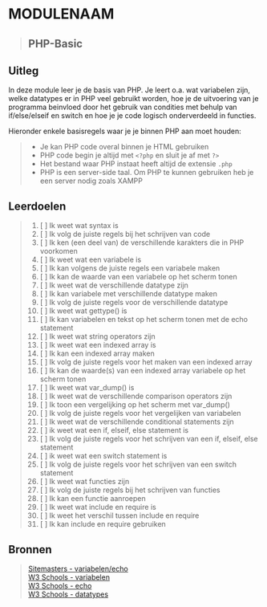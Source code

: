
# MODULENAAM

>## PHP-Basic

## Uitleg

In deze module leer je de basis van PHP. Je leert o.a. wat variabelen zijn, welke datatypes er in PHP veel gebruikt worden, hoe je de uitvoering van je programma beinvloed door het gebruik van condities met behulp van if/else/elseif en switch en hoe je je code logisch onderverdeeld in functies.

Hieronder enkele basisregels waar je je binnen PHP aan moet houden:
>* Je kan PHP code overal binnen je HTML gebruiken
>* PHP code begin je altijd met `<?php` en sluit je af met `?>`  
>* Het bestand waar PHP instaat heeft altijd de extensie `.php`
>* PHP is een server-side taal. Om PHP te kunnen gebruiken heb je een server nodig zoals XAMPP

## Leerdoelen
>1. [ ] Ik weet wat syntax is
>2. [ ] Ik volg de juiste regels bij het schrijven van code
>3. [ ] Ik ken (een deel van) de verschillende karakters die in PHP voorkomen
>1. [ ] Ik weet wat een variabele is
>2. [ ] Ik kan volgens de juiste regels een variabele maken
>4. [ ] Ik kan de waarde van een variabele op het scherm tonen
>5. [ ] Ik weet wat de verschillende datatype zijn
>6. [ ] Ik kan variabele met verschillende datatype maken
>7. [ ] Ik volg de juiste regels voor de verschillende datatype
>8. [ ] Ik weet wat gettype() is
>1. [ ] Ik kan variabelen en tekst op het scherm tonen met de echo statement
>1. [ ] Ik weet wat string operators zijn
>8. [ ] Ik weet wat een indexed array is
>9. [ ] Ik kan een indexed array maken
>10. [ ] Ik volg de juiste regels voor het maken van een indexed array
>11. [ ] Ik kan de waarde(s) van een indexed array variabele op het scherm tonen
>8. [ ] Ik weet wat var_dump() is
>1. [ ] Ik weet wat de verschillende comparison operators zijn
>2. [ ] Ik toon een vergelijking op het scherm met var_dump()
>3. [ ] Ik volg de juiste regels voor het vergelijken van variabelen
>1. [ ] Ik weet wat de verschillende conditional statements zijn
>2. [ ] ik weet wat een if, elseif, else statement is
>4. [ ] Ik volg de juiste regels voor het schrijven van een if, elseif, else statement
>1. [ ] ik weet wat een switch statement is
>3. [ ] Ik volg de juiste regels voor het schrijven van een switch statement
>1. [ ] Ik weet wat functies zijn
>2. [ ] Ik volg de juiste regels bij het schrijven van functies
>3. [ ] Ik kan een functie aanroepen
>1. [ ] Ik weet wat include en require is
>2. [ ] Ik weet het verschil tussen include en require
>3. [ ] Ik kan include en require gebruiken

## Bronnen
>[Sitemasters - variabelen/echo](http://www.sitemasters.be/tutorials/1/1/3/PHP/Variabelen_in_PHP#wat)  
>[W3 Schools - variabelen](https://www.w3schools.com/php/php_variables.asp)  
>[W3 Schools - echo](https://www.w3schools.com/php/php_echo_print.asp)  
>[W3 Schools - datatypes](https://www.w3schools.com/PHP/php_datatypes.asp)
